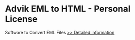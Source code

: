 # Advik EML to HTML - Personal License
Software to Convert EML Files
[>> Detailed information](https://secure.shareit.com/shareit/product.html?productid=300805812&affiliateid=200057808)